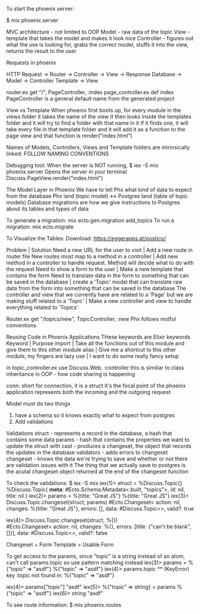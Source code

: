 To start the phoenix server:

  $ mix phoenix.server

MVC architecture - not limited to OOP
Model - raw data of the topic
View - template that takes the model and makes it look nice
Controller - figures out what the use is looking for, grabs the correct model, stuffs it into the view, returns the result to the user

Requests in phoenix

HTTP Request -> Router -> Controller -> View -> Response
Database -> Model -> Controller
Template -> View

router.ex     get "/", PageController, :index
page_controller.ex def index
PageController is a general default name from the generated project

View vs Template
When phoenix first boots up, for every module in the views folder it takes the name of the view
It then looks inside the templates folder and it will try to find a folder with that name in it
If it finds one, it will take every file in that template folder and it will add it as a function to the page view and that function is render("index.html")

Names of Models, Controllers, Views and Template folders are intrinsically linked: FOLLOW NAMING CONVENTIONS

Debugging tool:
When the server is NOT running, $ iex -S mix phoenix.server
Opens the server in your terminal
Discuss.PageView.render("index.html")

The Model Layer in Phoenix
We have to tell Phx what kind of data to expect from the database
Phx land (topic model) <-> Postgres land (table of topic models)
Database migrations are how we give instructions to Postgres about its tables and types of data 

To generate a migration:
mix ecto.gen.migration add_topics
To run a migration:
mix ecto.migrate

To Visualize the Tables:
Download: https://eggerapps.at/postico/ 

Problem | Solution
Need a new URL for the user to visit | Add a new route in router file
New routes must map to a method in a controller | Add new method in a controller to handle request. Method will decide what to do with the request
Need to show a form to the user | Make a new template that contains the form
Need to translate data in the form to something that can be saved in the database | create a 'Topic' model that can translate raw data from the form into something that can be saved in the database
The controller and view that we currently have are related to a 'Page' but we are making stuff related to a 'Topic' | Make a new controller and view to handle everything related to 'Topics'

Router.ex
    get "/topics/new", TopicController, :new
Phx follows restful conventions

Reusing Code in Phoenix Applications
THese keywords are Elixir keywords
Keyword | Purpose
import | Take all the functions out of this module and give them to this other module
alias | Give me a shortcut to this other module, my fingers are lazy
use | I want to do some really fancy setup

in topic_controller.ex
  use Discuss.Web, :controller
this is similiar to class inheritance in OOP - how code sharing is happening

conn: short for connection, it is a struct
it's the focal point of the phoenix application
represents both the incoming and the outgoing request

Model must do two things
1. have a schema so it knows exactly what to expect from postgres
2. Add validations

Validations
struct - represents a record in the database, a hash that contains some data
params - hash that contains the properties we want to update the struct with
cast - produces a changeset, the object that records the updates in the database
validators - adds errors to changeset
changeset - knows the data we're trying to save and whether or not there are validation issues with it
The thing that we actually save to postgres is the acutal changeset object returned at the end of the changeset function

To check the validations:
$ iex -S mix
iex(1)> struct = %Discuss.Topic{}
%Discuss.Topic{
  __meta__: #Ecto.Schema.Metadata<:built, "topics">,
  id: nil,
  title: nil
}
iex(2)> params = %{title: "Great JS"}
%{title: "Great JS"}
iex(3)> Discuss.Topic.changeset(struct, params)
#Ecto.Changeset<
  action: nil,
  changes: %{title: "Great JS"},
  errors: [],
  data: #Discuss.Topic<>,
  valid?: true
>
iex(4)> Discuss.Topic.changeset(struct, %{})   
#Ecto.Changeset<
  action: nil,
  changes: %{},
  errors: [title: {"can't be blank", []}],
  data: #Discuss.Topic<>,
  valid?: false
>

Changeset + Form Template = Usable Form

To get access to the params, since "topic" is a string instead of an atom, can't call params.topic so use pattern matching instead
iex(3)> params = %{"topic" => "asdf"}
%{"topic" => "asdf"}
iex(4)> params.topic
** (KeyError) key :topic not found in: %{"topic" => "asdf"}

iex(4)> params["topic"]
"asdf"
iex(5)> %{"topic" => string} = params
%{"topic" => "asdf"}
iex(6)> string
"asdf"

To see route information:
$ mix phoenix.routes